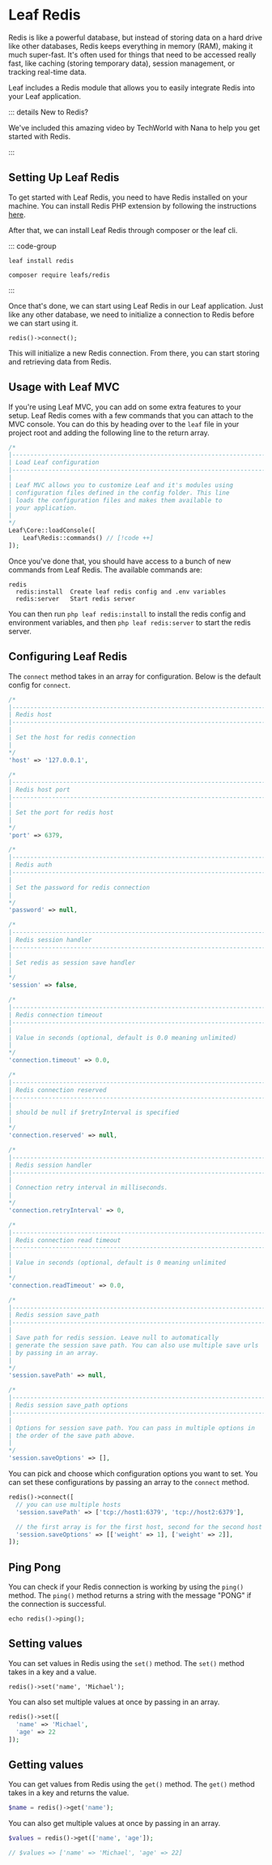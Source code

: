 # Leaf Redis

<!-- markdownlint-disable no-inline-html -->

<script setup>
import VideoModal from '@theme/components/shared/VideoModal.vue'
</script>

Redis is like a powerful database, but instead of storing data on a hard drive like other databases, Redis keeps everything in memory (RAM), making it much super-fast. It's often used for things that need to be accessed really fast, like caching (storing temporary data), session management, or tracking real-time data.

Leaf includes a Redis module that allows you to easily integrate Redis into your Leaf application.

::: details New to Redis?

We've included this amazing video by TechWorld with Nana to help you get started with Redis.

<VideoModal
  title="Redis intro by TechWorld with Nana"
  subject="Redis Crash Course - the What, Why and How to use Redis ..."
  description="Redis Tutorial - the What, Why and How to use Redis as a primary database."
  videoUrl="https://www.youtube.com/embed/OqCK95AS-YE"
/>

:::

## Setting Up Leaf Redis

To get started with Leaf Redis, you need to have Redis installed on your machine. You can install Redis PHP extension by following the instructions [here](https://github.com/phpredis/phpredis/blob/develop/INSTALL.md).

After that, we can install Leaf Redis through composer or the leaf cli.

::: code-group

```bash:no-line-numbers [Leaf CLI]
leaf install redis
```

```bash:no-line-numbers [Composer]
composer require leafs/redis
```

:::

Once that's done, we can start using Leaf Redis in our Leaf application. Just like any other database, we need to initialize a connection to Redis before we can start using it.

```php:no-line-numbers
redis()->connect();
```

This will initialize a new Redis connection. From there, you can start storing and retrieving data from Redis.

## Usage with Leaf MVC

If you're using Leaf MVC, you can add on some extra features to your setup. Leaf Redis comes with a few commands that you can attach to the MVC console. You can do this by heading over to the `leaf` file in your project root and adding the following line to the return array.

```php
/*
|--------------------------------------------------------------------------
| Load Leaf configuration
|--------------------------------------------------------------------------
|
| Leaf MVC allows you to customize Leaf and it's modules using
| configuration files defined in the config folder. This line
| loads the configuration files and makes them available to
| your application.
|
*/
Leaf\Core::loadConsole([
    Leaf\Redis::commands() // [!code ++]
]);
```

Once you've done that, you should have access to a bunch of new commands from Leaf Redis. The available commands are:

```bash:no-line-numbers
redis
  redis:install  Create leaf redis config and .env variables
  redis:server   Start redis server
```

You can then run `php leaf redis:install` to install the redis config and environment variables, and then `php leaf redis:server` to start the redis server.

## Configuring Leaf Redis

The `connect` method takes in an array for configuration. Below is the default config for `connect`.

```php
/*
|--------------------------------------------------------------------------
| Redis host
|--------------------------------------------------------------------------
|
| Set the host for redis connection
|
*/
'host' => '127.0.0.1',

/*
|--------------------------------------------------------------------------
| Redis host port
|--------------------------------------------------------------------------
|
| Set the port for redis host
|
*/
'port' => 6379,

/*
|--------------------------------------------------------------------------
| Redis auth
|--------------------------------------------------------------------------
|
| Set the password for redis connection
|
*/
'password' => null,

/*
|--------------------------------------------------------------------------
| Redis session handler
|--------------------------------------------------------------------------
|
| Set redis as session save handler
|
*/
'session' => false,

/*
|--------------------------------------------------------------------------
| Redis connection timeout
|--------------------------------------------------------------------------
|
| Value in seconds (optional, default is 0.0 meaning unlimited)
|
*/
'connection.timeout' => 0.0,

/*
|--------------------------------------------------------------------------
| Redis connection reserved
|--------------------------------------------------------------------------
|
| should be null if $retryInterval is specified
|
*/
'connection.reserved' => null,

/*
|--------------------------------------------------------------------------
| Redis session handler
|--------------------------------------------------------------------------
|
| Connection retry interval in milliseconds.
|
*/
'connection.retryInterval' => 0,

/*
|--------------------------------------------------------------------------
| Redis connection read timeout
|--------------------------------------------------------------------------
|
| Value in seconds (optional, default is 0 meaning unlimited
|
*/
'connection.readTimeout' => 0.0,

/*
|--------------------------------------------------------------------------
| Redis session save_path
|--------------------------------------------------------------------------
|
| Save path for redis session. Leave null to automatically
| generate the session save path. You can also use multiple save urls
| by passing in an array.
|
*/
'session.savePath' => null,

/*
|--------------------------------------------------------------------------
| Redis session save_path options
|--------------------------------------------------------------------------
|
| Options for session save path. You can pass in multiple options in
| the order of the save path above.
|
*/
'session.saveOptions' => [],
```

You can pick and choose which configuration options you want to set. You can set these configurations by passing an array to the `connect` method.

```php
redis()->connect([
  // you can use multiple hosts
  'session.savePath' => ['tcp://host1:6379', 'tcp://host2:6379'],

  // the first array is for the first host, second for the second host
  'session.saveOptions' => [['weight' => 1], ['weight' => 2]],
]);
```

## Ping Pong

You can check if your Redis connection is working by using the `ping()` method. The `ping()` method returns a string with the message "PONG" if the connection is successful.

```php:no-line-numbers
echo redis()->ping();
```

## Setting values

You can set values in Redis using the `set()` method. The `set()` method takes in a key and a value.

```php:no-line-numbers
redis()->set('name', 'Michael');
```

You can also set multiple values at once by passing in an array.

```php
redis()->set([
  'name' => 'Michael',
  'age' => 22
]);
```

## Getting values

You can get values from Redis using the `get()` method. The `get()` method takes in a key and returns the value.

```php
$name = redis()->get('name');
```

You can also get multiple values at once by passing in an array.

```php
$values = redis()->get(['name', 'age']);

// $values => ['name' => 'Michael', 'age' => 22]
```
